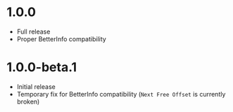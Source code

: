 # 1.0.0
- Full release
- Proper <cg>BetterInfo</c> compatibility

# 1.0.0-beta.1
- Initial release
- Temporary fix for <cg>BetterInfo</c> compatibility (`Next Free Offset` is currently broken)